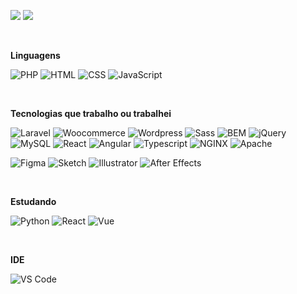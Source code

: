 <p>
<a href="https://www.linkedin.com/in/felipedefarias/"><img src="https://img.shields.io/badge/linkedin-%230077B5.svg?&style=for-the-badge&logo=linkedin&logoColor=white" /></a>
<a href="https://codepen.io/felipedefarias/"><img src="https://img.shields.io/badge/codepen-%23000000.svg?&style=for-the-badge&logo=codepen&logoColor=white" /></a>
</p>

<br>

**Linguagens**

![PHP](https://img.shields.io/badge/-PHP-494649?logo=PHP&style=for-the-badge)
![HTML](https://img.shields.io/badge/-HTML-494649?logo=HTML5&style=for-the-badge)
![CSS](https://img.shields.io/badge/-CSS-494649?logo=CSS3&style=for-the-badge)
![JavaScript](https://img.shields.io/badge/-JavaScript-494649?logo=JavaScript&style=for-the-badge)

<br>

**Tecnologias que trabalho ou trabalhei**

![Laravel](https://img.shields.io/badge/-Laravel-494649?logo=Laravel&style=for-the-badge)
![Woocommerce](https://img.shields.io/badge/-Woocommerce-494649?logo=Woocommerce&style=for-the-badge)
![Wordpress](https://img.shields.io/badge/-Wordpress-494649?logo=Wordpress&style=for-the-badge)
![Sass](https://img.shields.io/badge/-Sass-494649?logo=Sass&style=for-the-badge)
![BEM](https://img.shields.io/badge/-BEM-494649?logo=BEM&style=for-the-badge)
![jQuery](https://img.shields.io/badge/-jQuery-494649?logo=jQuery&style=for-the-badge)
![MySQL](https://img.shields.io/badge/-MySQL-494649?logo=MySQL&style=for-the-badge)
![React](https://img.shields.io/badge/-React-494649?logo=React&style=for-the-badge)
![Angular](https://img.shields.io/badge/-Angular-494649?logo=Angular&style=for-the-badge)
![Typescript](https://img.shields.io/badge/-Typescript-494649?logo=Typescript&style=for-the-badge)
![NGINX](https://img.shields.io/badge/-NGINX-494649?logo=NGINX&style=for-the-badge)
![Apache](https://img.shields.io/badge/-Apache-494649?logo=Apache&style=for-the-badge)

![Figma](https://img.shields.io/badge/-Figma-494649?logo=Figma&style=for-the-badge)
![Sketch](https://img.shields.io/badge/-Sketch-494649?logo=Sketch&style=for-the-badge)
![Illustrator](https://img.shields.io/badge/-Illustrator-494649?logo=Illustrator&style=for-the-badge)
![After Effects](https://img.shields.io/badge/-After%20Effects-494649?logoColor=fff&style=for-the-badge)

<br>

**Estudando**

![Python](https://img.shields.io/badge/-Python-494649?style=for-the-badge&logo=Python)
![React](https://img.shields.io/badge/-React-494649?style=for-the-badge&logo=React)
![Vue](https://img.shields.io/badge/-Vue.js-494649?style=for-the-badge&logo=Vue.js)

<br>

**IDE**

![VS Code](https://img.shields.io/badge/-VS%20Code-494649?style=for-the-badge&logo=visual-studio-code)
